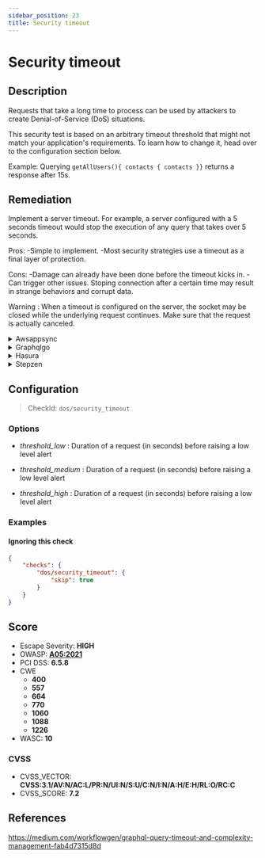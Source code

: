 ```yaml
---
sidebar_position: 23
title: Security timeout
---
```


# Security timeout

## Description

Requests that take a long time to process can be used by attackers to create Denial-of-Service (DoS) situations.

This security test is based on an arbitrary timeout threshold that might not match your application's requirements. To learn how to change it, head over to the configuration section below.

Example: Querying `getAllUsers(){ contacts { contacts }}` returns a response after 15s.

## Remediation

Implement a server timeout. For example, a server configured with a 5 seconds timeout would stop the execution of any query that takes over 5 seconds.

Pros:
 -Simple to implement.
 -Most security strategies use a timeout as a final layer of protection.

Cons:
 -Damage can already have been done before the timeout kicks in.
 -Can trigger other issues. Stoping connection after a certain time may result in strange behaviors and corrupt data.

Warning :
  When a timeout is configured on the server, the socket may be closed while the underlying request continues. Make sure that the request is actually canceled.


<details>
    <summary>Awsappsync</summary>

AWS AppSync enforces a timeout of 30s on each request by default.

If your API sits behind an [API Gateway](https://docs.aws.amazon.com/apigateway/latest/developerguide/welcome.html), you can configure a different (but lower than the hard 30s limit) timeout in the AWS API Gateway console by following this path:

AWS API Gateway console > {Your App} > Resources > Integration Request > "Use default timeout".


</details>

<details>
    <summary>Graphqlgo</summary>

Implement a server timeout by following this guide:

[The complete guide to Go net/http timeouts - Cloudfare blog](https://blog.cloudflare.com/the-complete-guide-to-golang-net-http-timeouts/)


</details>

<details>
    <summary>Hasura</summary>

Hasura allows you to set a custom query timeout.

To do so:
-Go to Project Console > Security Settings > API Limits.
-Click on "Global".
-Set a timeout (e.g., 10s).


</details>

<details>
    <summary>Stepzen</summary>

There is no known remediation for StepZen.


</details>

## Configuration

> CheckId: `dos/security_timeout`

### Options

- *threshold_low* : Duration of a request (in seconds) before raising a low level alert

- *threshold_medium* : Duration of a request (in seconds) before raising a low level alert

- *threshold_high* : Duration of a request (in seconds) before raising a low level alert



### Examples


#### Ignoring this check

```json
{
    "checks": {
        "dos/security_timeout": {
            "skip": true
        }
    }
}
```




## Score

- Escape Severity: **<span className="high-severity">HIGH</span>**
- OWASP: **[A05:2021](https://owasp.org/Top10/A05_2021-Security_Misconfiguration/)**
- PCI DSS: **6.5.8**
- CWE
  - **400**
  - **557**
  - **664**
  - **770**
  - **1060**
  - **1088**
  - **1226**
- WASC: **10**



### CVSS

- CVSS_VECTOR: **CVSS:3.1/AV:N/AC:L/PR:N/UI:N/S:U/C:N/I:N/A:H/E:H/RL:O/RC:C**
- CVSS_SCORE: **7.2**

## References

https://medium.com/workflowgen/graphql-query-timeout-and-complexity-management-fab4d7315d8d
